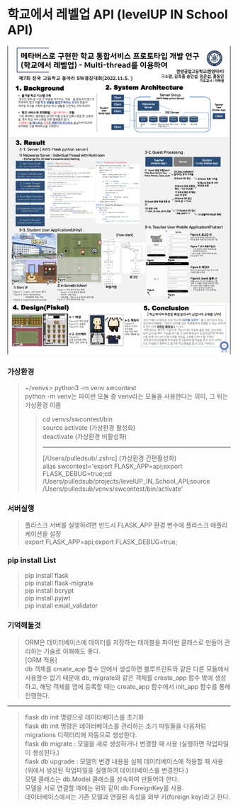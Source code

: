 # 학교에서 레벨업 API (levelUP IN School API)

<img src="poster.jpeg">

### 가상환경

> ~/venvs> python3 -m venv swcontest  
> python -m venv는 파이썬 모듈 중 venv라는 모듈을 사용한다는 의미, 그 뒤는 가상환경 이름
>
> > cd venvs/swcontest/bin  
> > source activate (가상환경 활성화)  
> > deactivate (가상환경 비활성화)
> >
> > ---
> >
> > [/Users/pulledsub/.zshrc] (가상환경 간편활성화)  
> > alias swcontest='export FLASK_APP=api;export FLASK_DEBUG=true;cd /Users/pulledsub/projects/levelUP_IN_School_API;source /Users/pulledsub/venvs/swcontest/bin/activate'

### 서버실행

> 플라스크 서버를 실행하려면 반드시 FLASK_APP 환경 변수에 플라스크 애플리케이션을 설정  
> export FLASK_APP=api;export FLASK_DEBUG=true;

### pip install List

> pip install flask  
> pip install flask-migrate  
> pip install bcrypt  
> pip install pyjwt  
> pip install email_validator

### 기억해둘것

> ORM은 데이터베이스에 데이터를 저장하는 테이블을 파이썬 클래스로 만들어 관리하는 기술로 이해해도 좋다.  
> [ORM 적용]  
> db 객체를 create_app 함수 안에서 생성하면 블루프린트와 같은 다른 모듈에서 사용할수 없기 때문에 db, migrate와 같은 객체를 create_app 함수 밖에 생성하고, 해당 객체를 앱에 등록할 때는 create_app 함수에서 init_app 함수를 통해 진행한다.

---

> flask db init 명령으로 데이터베이스를 초기화  
> flask db init 명령은 데이터베이스를 관리하는 초기 파일들을 다음처럼 migrations 디렉터리에 자동으로 생성한다.  
> flask db migrate : 모델을 새로 생성하거나 변경할 때 사용 (실행하면 작업파일이 생성된다.)  
> flask db upgrade : 모델의 변경 내용을 실제 데이터베이스에 적용할 때 사용 (위에서 생성된 작업파일을 실행하여 데이터베이스를 변경한다.)  
> 모델 클래스는 db.Model 클래스를 상속하여 만들어야 한다.  
>  모델을 서로 연결할 때에는 위와 같이 db.ForeignKey를 사용.  
> 데이터베이스에서는 기존 모델과 연결된 속성을 외부 키(foreign key)라고 한다.
